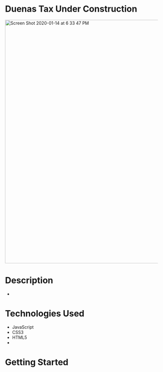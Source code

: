 
# Duenas Tax Under Construction

<img width="800" alt="Screen Shot 2020-01-14 at 6 33 47 PM" src="">


# Description 

* 

# Technologies Used
* JavaScript
* CSS3
* HTML5
* 

# Getting Started 


